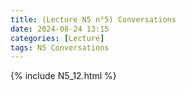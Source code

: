 ```yaml
---
title: (Lecture N5 n°5) Conversations
date: 2024-08-24 13:15
categories: [Lecture]
tags: N5 Conversations
---
```

{% include N5_12.html %}